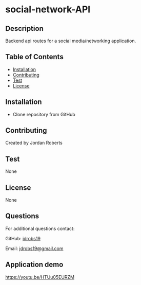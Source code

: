 # social-network-API

## Description
Backend api routes for a social media/networking application.

## Table of Contents

* [Installation](#installation)
* [Contributing](#contributing)
* [Test](#test)
* [License](#license)

## Installation
* Clone repository from GitHub

## Contributing
Created by Jordan Roberts

## Test
None

## License
None

## Questions

For additional questions contact: 

GitHub: [jdrobs19](https://github.com/jdrobs19)

Email: jdrobs19@gmail.com

## Application demo
https://youtu.be/HTUu05EURZM